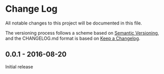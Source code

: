 # Change Log

All notable changes to this project will be documented in this file.

The versioning process follows a scheme based on [Semantic Versioning](http://semver.org/), and the CHANGELOG.md format is based on [Keep a Changelog](http://keepachangelog.com/).

## 0.0.1 - 2016-08-20

Initial release

